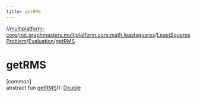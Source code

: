 ```yaml
---
title: getRMS
---
```

//[multiplatform-core](../../../../index.html)/[net.graphmasters.multiplatform.core.math.leastsquares](../../index.html)/[LeastSquaresProblem](../index.html)/[Evaluation](index.html)/[getRMS](get-r-m-s.html)



# getRMS



[common]\
abstract fun [getRMS](get-r-m-s.html)(): [Double](https://kotlinlang.org/api/latest/jvm/stdlib/kotlin/-double/index.html)




